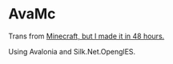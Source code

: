 # AvaMc

Trans from [Minecraft, but I made it in 48 hours.](https://github.com/jdah/minecraft-weekend)

Using Avalonia and Silk.Net.OpenglES.

